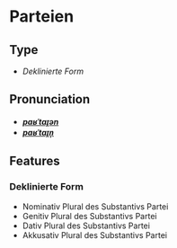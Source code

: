 # Parteien
## Type
- _Deklinierte Form_
## Pronunciation
- **_[paʁˈtaɪ̯ən](https://commons.wikimedia.org/wiki/File:De-Parteien.ogg)_**
- **_[paʁˈtaɪ̯n̩](https://commons.wikimedia.org/wiki/File:De-Parteien.ogg)_**
## Features
### Deklinierte Form
- Nominativ Plural des Substantivs Partei
- Genitiv Plural des Substantivs Partei
- Dativ Plural des Substantivs Partei
- Akkusativ Plural des Substantivs Partei
